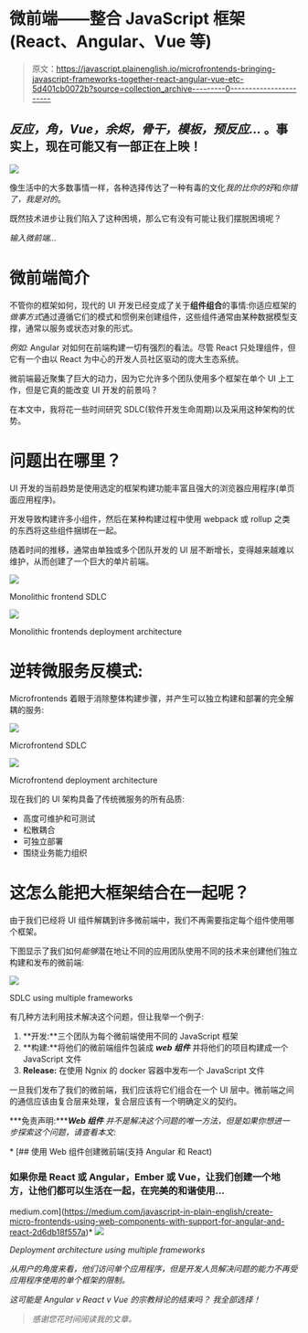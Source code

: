 # 微前端——整合 JavaScript 框架(React、Angular、Vue 等)

> 原文：<https://javascript.plainenglish.io/microfrontends-bringing-javascript-frameworks-together-react-angular-vue-etc-5d401cb0072b?source=collection_archive---------0----------------------->

## *反应，角，Vue，余烬，骨干，模板，预反应…* 。事实上，现在可能又有一部正在上映！

![](img/2f6dc87cc678a9a954a16b7b93165444.png)

像生活中的大多数事情一样，各种选择传达了一种有毒的文化*我的比你的好*和*你错了，我是对的*。

既然技术进步让我们陷入了这种困境，那么它有没有可能让我们摆脱困境呢？

*输入微前端…*

# 微前端简介

不管你的框架如何，现代的 UI 开发已经变成了关于**组件组合**的事情:你适应框架的*做事方式*通过遵循它们的模式和惯例来创建组件，这些组件通常由某种数据模型支撑，通常以服务或状态对象的形式。

*例如:* Angular 对如何在前端构建一切有强烈的看法。尽管 React 只处理组件，但它有一个由以 React 为中心的开发人员社区驱动的庞大生态系统。

微前端最近聚集了巨大的动力，因为它允许多个团队使用多个框架在单个 UI 上工作，但是它真的能改变 UI 开发的前景吗？

在本文中，我将花一些时间研究 SDLC(软件开发生命周期)以及采用这种架构的优势。

# 问题出在哪里？

UI 开发的当前趋势是使用选定的框架构建功能丰富且强大的浏览器应用程序(单页面应用程序)。

开发导致构建许多小组件，然后在某种构建过程中使用 webpack 或 rollup 之类的东西将这些组件捆绑在一起。

随着时间的推移，通常由单独或多个团队开发的 UI 层不断增长，变得越来越难以维护，从而创建了一个巨大的单片前端。

![](img/686cbf24a11036a8ca7699f5cb6bdc10.png)

Monolithic frontend SDLC

![](img/ef1798e05c35300906684c8f68a0cb1c.png)

Monolithic frontends deployment architecture

# 逆转微服务反模式:

Microfrontends 着眼于消除整体构建步骤，并产生可以独立构建和部署的完全解耦的服务:

![](img/4f68a90fd0f20fb07af93de4fb790c2d.png)

Microfrontend SDLC

![](img/2c6a85ec5b48df06b2af4dc8d36de201.png)

Microfrontend deployment architecture

现在我们的 UI 架构具备了传统微服务的所有品质:

*   高度可维护和可测试
*   松散耦合
*   可独立部署
*   围绕业务能力组织

# 这怎么能把大框架结合在一起呢？

由于我们已经将 UI 组件解耦到许多微前端中，我们不再需要指定每个组件使用哪个框架。

下图显示了我们如何*能够*潜在地让不同的应用团队使用不同的技术来创建他们独立构建和发布的微前端:

![](img/ca89f2bef1be5edbdc7534d325954593.png)

SDLC using multiple frameworks

有几种方法利用技术解决这个问题，但让我举一个例子:

1.  **开发:**三个团队为每个微前端使用不同的 JavaScript 框架
2.  **构建:**将他们的微前端组件包装成 ***web 组件*** 并将他们的项目构建成一个 JavaScript 文件
3.  **Release:** 在使用 Ngnix 的 docker 容器中发布一个 JavaScript 文件

一旦我们发布了我们的微前端，我们应该将它们组合在一个 UI 层中。微前端之间的通信应该由复合层来处理，复合层应该有一个明确定义的契约。

***免责声明:*******Web 组件*** *并不是解决这个问题的唯一方法，但是如果你想进一步探索这个问题，请查看本文:**

*[](https://medium.com/javascript-in-plain-english/create-micro-frontends-using-web-components-with-support-for-angular-and-react-2d6db18f557a) [## 使用 Web 组件创建微前端(支持 Angular 和 React)

### 如果你是 React 或 Angular，Ember 或 Vue，让我们创建一个地方，让他们都可以生活在一起，在完美的和谐使用…

medium.com](https://medium.com/javascript-in-plain-english/create-micro-frontends-using-web-components-with-support-for-angular-and-react-2d6db18f557a)* *![](img/14d85aba219780e27dfb21857cc4b8f8.png)*

*Deployment architecture using multiple frameworks*

*从用户的角度来看，他们访问单个应用程序，但是开发人员解决问题的能力不再受应用程序使用的单个框架的限制。*

*这可能是 Angular v React v Vue 的宗教辩论的结束吗？
我全部选择！*

> *感谢您花时间阅读我的文章。*